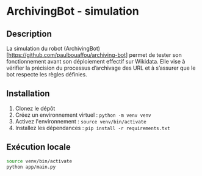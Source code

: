 # ArchivingBot - simulation

## Description
La simulation du robot (ArchivingBot)[https://github.com/paulbouaffou/archiving-bot] permet de tester son fonctionnement avant son déploiement effectif sur Wikidata. Elle vise à vérifier la précision du processus d’archivage des URL et à s’assurer que le bot respecte les règles définies.

## Installation
1. Clonez le dépôt
2. Créez un environnement virtuel : `python -m venv venv`
3. Activez l'environnement : `source venv/bin/activate`
4. Installez les dépendances : `pip install -r requirements.txt`

## Exécution locale
```bash
source venv/bin/activate
python app/main.py
```
 